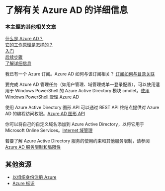 <properties 
	pageTitle="了解有关 Azure AD 的详细信息" 
	description="Azure AD 内容集的学习路线图。" 
	services="active-directory" 
	documentationCenter="" 
	authors="curtand" 
	manager="stevenpo"
	editor=""/>

<tags 
	ms.service="active-directory" 
	ms.date="04/26/2016"
	wacn.date="06/23/2016"/>

# 了解有关 Azure AD 的详细信息

### 本主题的其他相关文章
[什么是 Azure AD？](/documentation/articles/active-directory-whatis)<br>
[它的工作原理是怎样的？](/documentation/articles/active-directory-works)<br>
[入门](/documentation/articles/active-directory-get-started)<br> 
[后续步骤](/documentation/articles/active-directory-next-steps)<br> 
[了解详细信息](/documentation/articles/active-directory-learn-map)<br>

我已有一个 Azure 订阅。Azure AD 如何与该订阅相关？ [订阅如何与目录关联](/documentation/articles/active-directory-how-subscriptions-associated-directory)

要完成 Azure AD 管理任务（如用户管理、域管理或单一登录配置），可以使用适用于 Windows PowerShell 的 Azure Active Directory 模块 cmdlet。[使用 Windows PowerShell 管理 Azure AD](https://msdn.microsoft.com/library/azure/jj151815.aspx)

使用 Azure Active Directory 图形 API 可以通过 REST API 终结点提供对 Azure AD 的编程访问权限。[Azure AD 图形 API](https://msdn.microsoft.com/library/azure/hh974476.aspx)

你可以将自己的自定义域名添加到 Azure Active Directory，以将它用于 Microsoft Online Services。[Internet 域管理](/documentation/articles/active-directory-add-domain)

若要了解 Azure Active Directory 服务的使用约束和其他服务限制，请参阅 [Azure AD 服务限制和局限性](/documentation/articles/active-directory-service-limits-restrictions)


## 其他资源

* [以组织身份注册 Azure](/documentation/articles/sign-up-organization)
* [Azure 标识](/documentation/articles/fundamentals-identity)



<!---HONumber=Mooncake_0613_2016-->